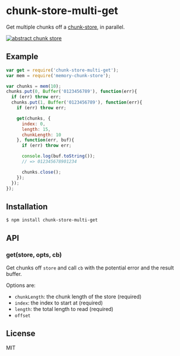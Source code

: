 
# chunk-store-multi-get

  Get multiple chunks off a [chunk-store](https://npmjs.org/package/abstract-chunk-store), in parallel.

[![abstract chunk store](https://cdn.rawgit.com/mafintosh/abstract-chunk-store/master/badge.svg)](https://github.com/mafintosh/abstract-chunk-store)

## Example

```js
var get = require('chunk-store-multi-get');
var mem = require('memory-chunk-store');

var chunks = mem(10);
chunks.put(0, Buffer('0123456789'), function(err){
  if (err) throw err;
  chunks.put(1, Buffer('0123456789'), function(err){
    if (err) throw err;

    get(chunks, {
      index: 0,
      length: 15,
      chunkLength: 10
    }, function(err, buf){
      if (err) throw err;

      console.log(buf.toString());
      // => 012345678901234

      chunks.close();
    });
  });
});
```

## Installation

```bash
$ npm install chunk-store-multi-get
```

## API

### get(store, opts, cb)

  Get chunks off `store` and call `cb` with the potential error and the result buffer.

  Options are:

  - `chunkLength`: the chunk length of the store (required)
  - `index`: the index to start at (required)
  - `length`: the total length to read (required)
  - `offset`

## License

  MIT

